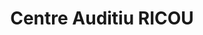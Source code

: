 ---
title: "Centre Auditiu RICOU"
url: /cornella-de-llobregat/centre-auditiu-ricou/
shop: Optiker
---